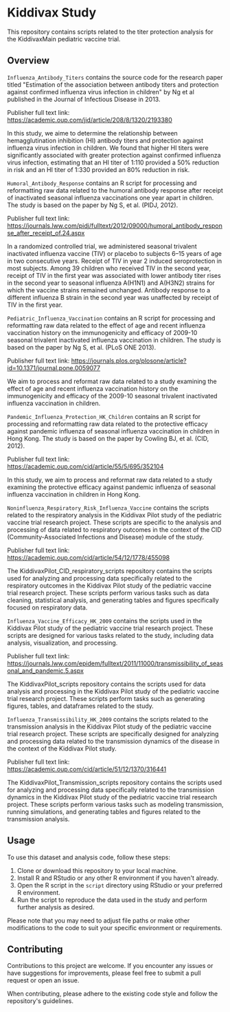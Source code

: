 # Kiddivax Study

This repository contains scripts related to the titer protection analysis for the KiddivaxMain pediatric vaccine trial.

## Overview

`Influenza_Antibody_Titers` contains the source code for the research paper titled "Estimation of the association between antibody titers and protection against confirmed influenza virus infection in children" by Ng et al published in the Journal of Infectious Disease in 2013.

Publisher full text link: https://academic.oup.com/jid/article/208/8/1320/2193380

In this study, we aime to determine the relationship between hemagglutination inhibition (HI) antibody titers and protection against influenza virus infection in children. We found that higher HI titers were significantly associated with greater protection against confirmed influenza virus infection, estimating that an HI titer of 1:110 provided a 50% reduction in risk and an HI titer of 1:330 provided an 80% reduction in risk.

`Humoral_Antibody_Response` contains an R script for processing and reformatting raw data related to the humoral antibody response after receipt of inactivated seasonal influenza vaccinations one year apart in children. The study is based on the paper by Ng S, et al. (PIDJ, 2012).

Publisher full text link: https://journals.lww.com/pidj/fulltext/2012/09000/humoral_antibody_response_after_receipt_of.24.aspx

In a randomized controlled trial, we administered seasonal trivalent inactivated influenza vaccine (TIV) or placebo to subjects 6–15 years of age in two consecutive years. Receipt of TIV in year 2 induced seroprotection in most subjects. Among 39 children who received TIV in the second year, receipt of TIV in the first year was associated with lower antibody titer rises in the second year to seasonal influenza A(H1N1) and A(H3N2) strains for which the vaccine strains remained unchanged. Antibody response to a different influenza B strain in the second year was unaffected by receipt of TIV in the first year.

`Pediatric_Influenza_Vaccination` contains an R script for processing and reformatting raw data related to the effect of age and recent influenza vaccination history on the immunogenicity and efficacy of 2009-10 seasonal trivalent inactivated influenza vaccination in children. The study is based on the paper by Ng S, et al. (PLoS ONE 2013).

Publisher full text link: https://journals.plos.org/plosone/article?id=10.1371/journal.pone.0059077

We aim to process and reformat raw data related to a study examining the effect of age and recent influenza vaccination history on the immunogenicity and efficacy of the 2009-10 seasonal trivalent inactivated influenza vaccination in children.

`Pandemic_Influenza_Protection_HK_Children` contains an R script for processing and reformatting raw data related to the protective efficacy against pandemic influenza of seasonal influenza vaccination in children in Hong Kong. The study is based on the paper by Cowling BJ, et al. (CID, 2012).

Publisher full text link: https://academic.oup.com/cid/article/55/5/695/352104

In this study, we aim to process and reformat raw data related to a study examining the protective efficacy against pandemic influenza of seasonal influenza vaccination in children in Hong Kong.

`Noninfluenza_Respiratory_Risk_Influenza_Vaccine` contains the scripts related to the respiratory analysis in the Kiddivax Pilot study of the pediatric vaccine trial research project. These scripts are specific to the analysis and processing of data related to respiratory outcomes in the context of the CID (Community-Associated Infections and Disease) module of the study.

Publisher full text link: https://academic.oup.com/cid/article/54/12/1778/455098

The KiddivaxPilot_CID_respiratory_scripts repository contains the scripts used for analyzing and processing data specifically related to the respiratory outcomes in the Kiddivax Pilot study of the pediatric vaccine trial research project. These scripts perform various tasks such as data cleaning, statistical analysis, and generating tables and figures specifically focused on respiratory data.

`Influenza_Vaccine_Efficacy_HK_2009` contains the scripts used in the Kiddivax Pilot study of the pediatric vaccine trial research project. These scripts are designed for various tasks related to the study, including data analysis, visualization, and processing.

Publisher full text link: https://journals.lww.com/epidem/fulltext/2011/11000/transmissibility_of_seasonal_and_pandemic.5.aspx 

The KiddivaxPilot_scripts repository contains the scripts used for data analysis and processing in the Kiddivax Pilot study of the pediatric vaccine trial research project. These scripts perform tasks such as generating figures, tables, and dataframes related to the study.

`Influenza_Transmissibility_HK_2009` contains the scripts related to the transmission analysis in the Kiddivax Pilot study of the pediatric vaccine trial research project. These scripts are specifically designed for analyzing and processing data related to the transmission dynamics of the disease in the context of the Kiddivax Pilot study.

Publisher full text link: https://academic.oup.com/cid/article/51/12/1370/316441

The KiddivaxPilot_Transmission_scripts repository contains the scripts used for analyzing and processing data specifically related to the transmission dynamics in the Kiddivax Pilot study of the pediatric vaccine trial research project. These scripts perform various tasks such as modeling transmission, running simulations, and generating tables and figures related to the transmission analysis.

## Usage

To use this dataset and analysis code, follow these steps:

1. Clone or download this repository to your local machine.
2. Install R and RStudio or any other R environment if you haven't already.
3. Open the R script in the `script` directory using RStudio or your preferred R environment.
4. Run the script to reproduce the data used in the study and perform further analysis as desired.

Please note that you may need to adjust file paths or make other modifications to the code to suit your specific environment or requirements.



## Contributing

Contributions to this project are welcome. If you encounter any issues or have suggestions for improvements, please feel free to submit a pull request or open an issue.

When contributing, please adhere to the existing code style and follow the repository's guidelines.
